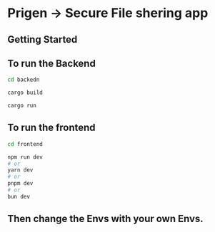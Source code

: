 # Prigen -> Secure File shering app

## Getting Started

## To run the Backend

```bash
cd backedn

cargo build

cargo run

```

## To run the frontend

```bash
cd frontend

npm run dev
# or
yarn dev
# or
pnpm dev
# or
bun dev
```

## Then change the Envs with your own Envs. 
